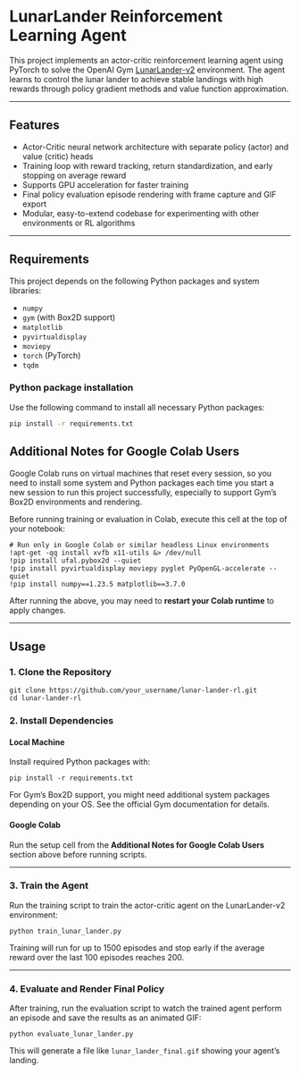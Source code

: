 # LunarLander Reinforcement Learning Agent

This project implements an actor-critic reinforcement learning agent using PyTorch to solve the OpenAI Gym [LunarLander-v2](https://gym.openai.com/envs/LunarLander-v2/) environment. The agent learns to control the lunar lander to achieve stable landings with high rewards through policy gradient methods and value function approximation.

---

## Features

- Actor-Critic neural network architecture with separate policy (actor) and value (critic) heads  
- Training loop with reward tracking, return standardization, and early stopping on average reward  
- Supports GPU acceleration for faster training  
- Final policy evaluation episode rendering with frame capture and GIF export  
- Modular, easy-to-extend codebase for experimenting with other environments or RL algorithms

---

## Requirements

This project depends on the following Python packages and system libraries:

- `numpy`
- `gym` (with Box2D support)
- `matplotlib`
- `pyvirtualdisplay`
- `moviepy`
- `torch` (PyTorch)
- `tqdm`

### Python package installation

Use the following command to install all necessary Python packages:

```bash
pip install -r requirements.txt
```
## Additional Notes for Google Colab Users

Google Colab runs on virtual machines that reset every session, so you need to install some system and Python packages each time you start a new session to run this project successfully, especially to support Gym’s Box2D environments and rendering.

Before running training or evaluation in Colab, execute this cell at the top of your notebook:

    # Run only in Google Colab or similar headless Linux environments
    !apt-get -qq install xvfb x11-utils &> /dev/null
    !pip install ufal.pybox2d --quiet
    !pip install pyvirtualdisplay moviepy pyglet PyOpenGL-accelerate --quiet
    !pip install numpy==1.23.5 matplotlib==3.7.0

After running the above, you may need to **restart your Colab runtime** to apply changes.

---

## Usage

### 1. Clone the Repository

    git clone https://github.com/your_username/lunar-lander-rl.git
    cd lunar-lander-rl

### 2. Install Dependencies

#### Local Machine

Install required Python packages with:

    pip install -r requirements.txt

For Gym’s Box2D support, you might need additional system packages depending on your OS. See the official Gym documentation for details.

#### Google Colab

Run the setup cell from the **Additional Notes for Google Colab Users** section above before running scripts.

---

### 3. Train the Agent

Run the training script to train the actor-critic agent on the LunarLander-v2 environment:

    python train_lunar_lander.py

Training will run for up to 1500 episodes and stop early if the average reward over the last 100 episodes reaches 200.

---

### 4. Evaluate and Render Final Policy

After training, run the evaluation script to watch the trained agent perform an episode and save the results as an animated GIF:

    python evaluate_lunar_lander.py

This will generate a file like `lunar_lander_final.gif` showing your agent’s landing.

